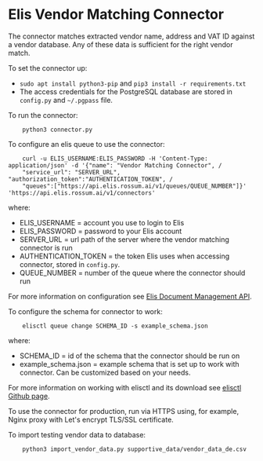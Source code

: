 # Elis Vendor Matching Connector

The connector matches extracted vendor name, address and VAT ID against a vendor database. 
Any of these data is sufficient for the right vendor match.

To set the connector up:

  * `sudo apt install python3-pip` and `pip3 install -r requirements.txt`
  * The access credentials for the PostgreSQL database are stored in `config.py` and `~/.pgpass` file.

To run the connector:
```
	python3 connector.py
```

To configure an elis queue to use the connector:
```
	curl -u ELIS_USERNAME:ELIS_PASSWORD -H 'Content-Type: application/json' -d '{"name": "Vendor Matching Connector", /
	"service_url": "SERVER_URL", "authorization_token":"AUTHENTICATION_TOKEN", /
	"queues":["https://api.elis.rossum.ai/v1/queues/QUEUE_NUMBER"]}' 'https://api.elis.rossum.ai/v1/connectors'
```
where:
  * ELIS_USERNAME = account you use to login to Elis
  * ELIS_PASSWORD = password to your Elis account
  * SERVER_URL = url path of the server where the vendor matching connector is run
  * AUTHENTICATION_TOKEN = the token Elis uses when accessing connector, stored in `config.py`.
  * QUEUE_NUMBER = number of the queue where the connector should run

For more information on configuration see 
<a href="https://api.elis.rossum.ai/docs/#overview">Elis Document Management API</a>.

To configure the schema for connector to work:
```
	elisctl queue change SCHEMA_ID -s example_schema.json
```

where:
  * SCHEMA_ID = id of the schema that the connector should be run on
  * example_schema.json = example schema that is set up to work with connector. Can be customized based on your needs.

For more information on working with elisctl and its download see 
<a href="https://github.com/rossumai/elisctl">elisctl Github page</a>.

To use the connector for production, run via HTTPS using, for example, Nginx proxy with Let's encrypt 
TLS/SSL certificate. 

To import testing vendor data to database:
```
    python3 import_vendor_data.py supportive_data/vendor_data_de.csv
```
